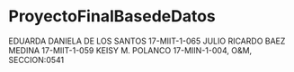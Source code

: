 # ProyectoFinalBasedeDatos
EDUARDA DANIELA DE LOS SANTOS 17-MIIT-1-065 JULIO RICARDO BAEZ MEDINA 17-MIIT-1-059 KEISY M. POLANCO 17-MIIN-1-004, O&amp;M, SECCION:0541

